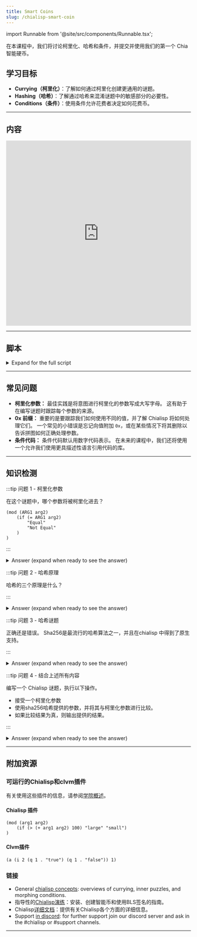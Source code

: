 ```yaml
---
title: Smart Coins
slug: /chialisp-smart-coin
---
```


import Runnable from '@site/src/components/Runnable.tsx';

在本课程中，我们将讨论柯里化、哈希和条件，并提交并使用我们的第一个 Chia 智能硬币。

## 学习目标

- **Currying（柯里化）**：了解如何通过柯里化创建更通用的谜题。
- **Hashing（哈希）**：了解通过哈希来混淆谜题中的敏感部分的必要性。
- **Conditions（条件）**：使用条件允许花费者决定如何花费币。

---

## 内容

<div class="videoWrapper">
<iframe width="100%" height="504" src="https://www.youtube.com/embed/-Nza_N9Xb3Y" frameborder="0" allowfullscreen="allowfullscreen"></iframe>
</div>

---

## 脚本

<details>

<summary> Expand for the full script </summary>

00:00\
在区块链上，一切都是一个币。 它们通常被称为智能硬币，因为每个币都与一个称为谜题的Chialisp程序相关联。 该程序决定了币何时以及如何被使用，以及在使用时会发生什么。

00:20\
NFT、CAT 和标准交易都使用谜题来定义。 在上一个视频中，我们学习了如何编写基本的Chialisp程序。 让我们将这些应用到一些更复杂的谜题中，并创建一个可以在区块链上使用的币。

00:40\
在这个视频中，我们将讨论柯里化、哈希和条件。 那么让我们开始吧！ 我们将首先创建一个名为 `password.clsp` 的新Chialisp文件，并创建一个模块，它接受一个参数 `password` 并确定传入的值是否等于 `hello`。 如果是，则返回 "correct"，否则返回 "incorrect"。

01:00\
我们将在终端中使用 `brun` 命令运行这个，并传入 `hello`，这应该会给我们一个成功。 为了测试相反的情况，我们将传入其他内容，然后看看是否失败。 这是对Chialisp基础知识的一点复习。 我们这个谜题的一个问题是，密码的硬编码值既不安全也不太有用。

01:20\
我们想要一个更通用的谜题，可以用于任何我们选择的密码。 为此，我们将使用柯里化和哈希。 为了使这个谜题更通用，我们将使用柯里化。 为此，让我们用两个新的参数替换我们的密码参数，`CORRECT_PASSWORD` 和 `provided_password`，然后在这些参数上运行我们的比较。

01:40\
现在在我们的终端中，我们可以柯里化一个值来替换正确的密码参数并进行编译。 运行 `cdv clsp curry password.clsp -a`，并传入我们想要的密码，这里是 `hello`，我们会得到以下结果。 现在如果我们通过 `brun` 运行它，并给它正确的密码，我们应该会得到一个成功。

02:00\
我们也可以像这样嵌套这些命令 - (`brun "$(cdv clsp curry password.clsp -a 'goodbye')" "(goodbye)"`)。 使我们的谜题更安全的第一步是使用哈希。 A hash function will take an input and return a hash value. 最流行的哈希算法之一是 sha256，它直接在chialisp中支持。

02:20\
关于哈希函数的几个重要说明：给定一个值，计算哈希非常容易。 给定一个哈希，计算原始输入非常困难或不可能，并且通过哈希函数多次传递相同的值将始终产生相同的输出。

02:40\
我们可以利用这些原则，通过柯里化预期密码的哈希值而不是密码值本身来提高安全性。 This prevents us from revealing the expected password while still allowing us to check if the provided password is correct. This is done by hashing the provided password. 所以让我们改变我们的谜题来使用哈希。

03:00\
首先，将柯里化参数更改为 `PASSWORD_HASH`，并将其他参数更改为 `password`。 在比较中，使用 sha256 来哈希给定的密码，并将其与密码哈希进行比较。 为了测试这个，我们首先需要对密码进行哈希并将其柯里化到我们的新谜题中。

03:20\
运行 `cdv hash "hello"` 来获取密码 "hello" 的哈希。 现在我们可以像上次一样将其柯里化到我们的谜题中，确保用 `0x` 前缀标识为chialisp值。 现在我们可以通过 `brun` 传递这个编译后的谜题，并提供正确的密码进行测试。

03:40\
重要的是要知道，虽然哈希是确保我们的谜题安全的重要部分，但这还不够。 当我们用正确的密码提供我们的解决方案时，该密码将在区块链上可见。 这意味着我们将无法再次使用它。 解决这个问题的最终方法是使用签名，我们将在未来的视频中讨论。 现在我们已经讨论了柯里化和哈希，让我们谈谈条件。

04:00\
在我们的密码谜题中，让我们做一些添加。 首先，我们将添加一个名为 `conditions` 的参数，然后用该参数替换成功和失败消息，后跟 `(x)`。 那么这是做什么的呢？ 好吧，`x` 代表错误。 如果密码不正确，if 语句将计算为 false，并且出错，终止程序，并使我们创建的币未花费。

04:20\
如果给出正确的密码，则conditions 提供者提供的条件将会执行。 回到我们的终端，首先我们需要像之前一样柯里化我们的哈希密码。 现在我们有了编译后的谜题，我们需要做一些事情来创建币。 首先，我们需要谜题哈希，我们可以通过运行 `opc -H` 并传入我们的编译后的谜题来获得。

04:40\
我们将保存结果供以后使用。 接下来，我们需要谜题揭示，它只是谜题的十六进制序列化形式。 这是在花费币时必须在链上揭示的内容。 我们可以通过运行 `opc` 并传入我们的编译后的谜题来获得这个。 我们也会保存这个以备将来使用。

05:00\
现在要创建币，我们需要将我们的谜题哈希编码为一个地址，使用 `cdv encode -p txch` 并传入我们的谜题哈希。 然后我们将给该地址发送一定数量的 xch 以锁定它。 现在让我们花费币以释放价值回到我们的钱包。 首先，我们将获取我们的钱包地址，并使用 `cdv decode` 将其转换为谜题哈希。

05:20\
接下来，我们将使用这个来构建我们要传递到币中的条件。 对于本例，我们将使用代号为 `51` 的 `CREATE_COIN` 条件。 因此，为了构建我们的解决方案，我们将写 `opc` 然后给出我们的密码，然后是我们要传递的条件。

05:40\
在这种情况下，条件代码 `51`，我们的钱包谜题哈希 - 前缀为 `0x`，以及一个数量。 这个输出就是我们的解决方案，我们会将其保存供以后使用。 好的，现在我们需要检索我们之前创建的币记录，当我们将 xch 承诺给谜题时。 运行 `cdv rpc coinrecords --by puzzlehash` 并传入原始谜题哈希。

06:00\
输出可能会包含一些币记录，具体取决于您是否紧密遵循示例，并根据最高区块索引选择最近的一个，并复制币记录。 现在我们将创建一个花费捆绑包。 开始一个 `json` 文件，并创建一个名为 `coin_spends` 的属性，其中包含一个包含一个对象的数组。 (`[{}]`)

06:20\
粘贴币记录，然后是您之前生成的谜题揭示，然后是解决方案。 创建另一个名为 `aggregated_signature` 的属性，并将其分配为这个值（`0xc0000000000...`）这是 191 个零。 现在将花费捆绑包提交到内存池中，使用 `cdv rpc pushtx spendbundle.json`。

06:40\
如果一切顺利，此交易应该被接受，一段时间后您应该会看到您的钱包余额增加。 现在您已经创建了您的第一个智能币。 在本视频中，我们讨论了如何将值柯里化到通用谜题中，如何对敏感值以及用于创建币的谜题进行哈希，并简要介绍了可以传递到谜题中的条件。

07:00\
在下一个视频中，我们将进一步讨论安全性以及如何使用签名来更好地保护您的交易。 那时再见。

</details>

---

## 常见问题

- **柯里化参数：** 最佳实践是将意图进行柯里化的参数写成大写字母。 这有助于在编写谜题时跟踪每个参数的来源。
- **0x 前缀：** 重要的是要跟踪我们如何使用不同的值，并了解 Chialisp 将如何处理它们。 一个常见的小错误是忘记向值附加 `0x`，或在某些情况下将其删除以告诉拼图如何正确处理参数。
- **条件代码：** 条件代码默认用数字代码表示。 在未来的课程中，我们还将使用一个允许我们使用更具描述性语言引用代码的库。

---

## 知识检测

:::tip 问题 1 - 柯里化参数

在这个谜题中，哪个参数将被柯里化进去？

```chialisp
(mod (ARG1 arg2)
    (if (= ARG1 arg2)
        "Equal"
        "Not Equal"
    )
)
```

:::

<details>

<summary> Answer (expand when ready to see the answer)  </summary>

ARG1 将被柯里化进去。

柯里化始终按顺序替换参数，因此在柯里化时，第一个将被替换。 最佳实践是将柯里化的参数用大写字母写出，以帮助我们跟踪。

</details>

:::tip 问题 2 - 哈希原理

哈希的三个原理是什么？

:::

<details>

<summary> Answer (expand when ready to see the answer)  </summary>

1. 给定一个值，对该值进行哈希是计算上容易的。
2. 给定一个哈希，计算出原始值是计算上困难或不可能的。
3. 对相同的输入进行哈希，将会得到相同的输出。

</details>

:::tip 问题 3 - 哈希谜题

正确还是错误。 Sha256是最流行的哈希算法之一，并且在chialisp 中得到了原生支持。

:::

<details>

<summary> Answer (expand when ready to see the answer) </summary>

True

</details>

:::tip 问题 4 - 结合上述所有内容

编写一个 Chialisp 谜题，执行以下操作。

- 接受一个柯里化参数
- 使用sha256哈希提供的参数，并将其与柯里化参数进行比较。
- 如果比较结果为真，则输出提供的结果。

:::

<details>

<summary> Answer (expand when ready to see the answer) </summary>

```chialisp
(mod (PASSWORD_HASH password conditions)
    (if (= (sha256 password) PASSWORD_HASH)
        conditions
        (x)
    )
)
```

</details>

---

## 附加资源

### 可运行的Chialisp和clvm插件

有关使用这些插件的信息，请参阅[学院概述](/academy-overview#runnable-chialisp-and-clvm-plugins)。

#### Chialisp 插件

<Runnable flavor='chialisp' input='(10 99)'>

```chialisp
(mod (arg1 arg2)
    (if (> (+ arg1 arg2) 100) "large" "small")
)
```

</Runnable>

#### Clvm插件

<Runnable flavor='clvm' input='(1)'>

```chialisp
(a (i 2 (q 1 . "true") (q 1 . "false")) 1)
```

</Runnable>

### 链接

- General [chialisp concepts](https://chialisp.com/chialisp-concepts/): overviews of currying, inner puzzles, and morphing conditions.
- 指导性的[Chialisp演练](https://docs.chia.net/guides/)：安装、创建智能币和使用BLS签名的指南。
- Chialisp[详细文档](https://chialisp.com/)：提供有关Chialisp各个方面的详细信息。
- Support [in discord](https://discord.gg/chia): for further support join our discord server and ask in the #chialisp or #support channels.

---
